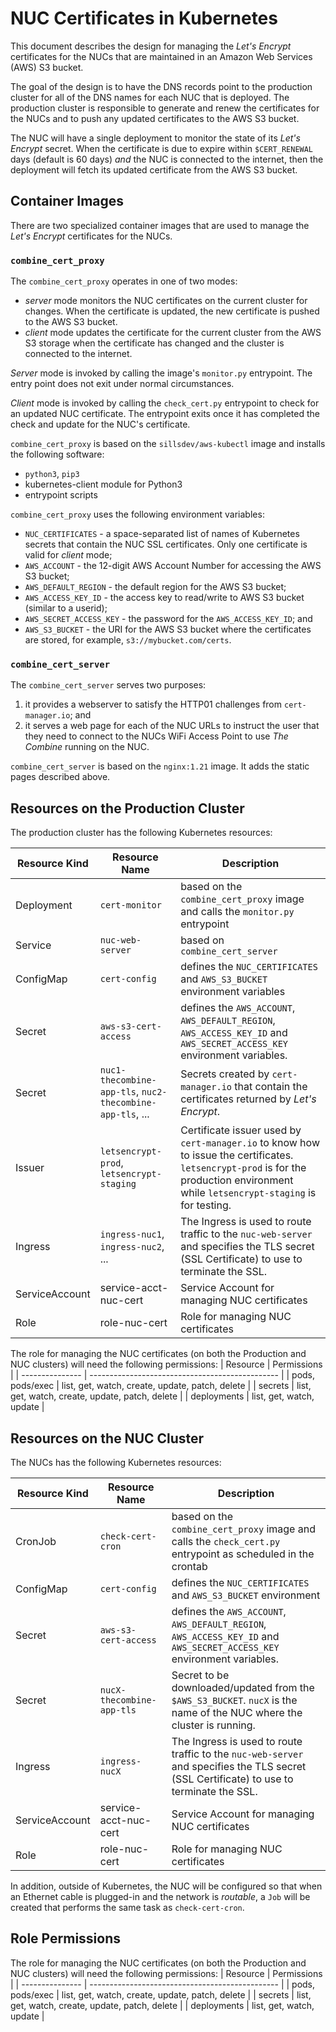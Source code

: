 # NUC Certificates in Kubernetes

This document describes the design for managing the _Let's Encrypt_ certificates for the NUCs that are maintained in an
Amazon Web Services (AWS) S3 bucket.

The goal of the design is to have the DNS records point to the production cluster for all of the DNS names for each NUC
that is deployed. The production cluster is responsible to generate and renew the certificates for the NUCs and to push
any updated certificates to the AWS S3 bucket.

The NUC will have a single deployment to monitor the state of its _Let's Encrypt_ secret. When the certificate is due to
expire within `$CERT_RENEWAL` days (default is 60 days) _and_ the NUC is connected to the internet, then the deployment
will fetch its updated certificate from the AWS S3 bucket.

## Container Images

There are two specialized container images that are used to manage the _Let's Encrypt_ certificates for the NUCs.

### `combine_cert_proxy`

The `combine_cert_proxy` operates in one of two modes:

- _server_ mode monitors the NUC certificates on the current cluster for changes. When the certificate is updated, the
  new certificate is pushed to the AWS S3 bucket.
- _client_ mode updates the certificate for the current cluster from the AWS S3 storage when the certificate has changed
  and the cluster is connected to the internet.

_Server_ mode is invoked by calling the image's `monitor.py` entrypoint. The entry point does not exit under normal
circumstances.

_Client_ mode is invoked by calling the `check_cert.py` entrypoint to check for an updated NUC certificate. The
entrypoint exits once it has completed the check and update for the NUC's certificate.

`combine_cert_proxy` is based on the `sillsdev/aws-kubectl` image and installs the following software:

- `python3`, `pip3`
- kubernetes-client module for Python3
- entrypoint scripts

`combine_cert_proxy` uses the following environment variables:

- `NUC_CERTIFICATES` - a space-separated list of names of Kubernetes secrets that contain the NUC SSL certificates. Only
  one certificate is valid for _client_ mode;
- `AWS_ACCOUNT` - the 12-digit AWS Account Number for accessing the AWS S3 bucket;
- `AWS_DEFAULT_REGION` - the default region for the AWS S3 bucket;
- `AWS_ACCESS_KEY_ID` - the access key to read/write to AWS S3 bucket (similar to a userid);
- `AWS_SECRET_ACCESS_KEY` - the password for the `AWS_ACCESS_KEY_ID`; and
- `AWS_S3_BUCKET` - the URI for the AWS S3 bucket where the certificates are stored, for example,
  `s3://mybucket.com/certs`.

### `combine_cert_server`

The `combine_cert_server` serves two purposes:

1. it provides a webserver to satisfy the HTTP01 challenges from `cert-manager.io`; and
2. it serves a web page for each of the NUC URLs to instruct the user that they need to connect to the NUCs WiFi Access
   Point to use _The Combine_ running on the NUC.

`combine_cert_server` is based on the `nginx:1.21` image. It adds the static pages described above.

## Resources on the Production Cluster

The production cluster has the following Kubernetes resources:

| Resource Kind  | Resource Name                                             | Description                                                                                                                                                                          |
| -------------- | --------------------------------------------------------- | ------------------------------------------------------------------------------------------------------------------------------------------------------------------------------------ |
| Deployment     | `cert-monitor`                                            | based on the `combine_cert_proxy` image and calls the `monitor.py` entrypoint                                                                                                        |
| Service        | `nuc-web-server`                                          | based on `combine_cert_server`                                                                                                                                                       |
| ConfigMap      | `cert-config`                                             | defines the `NUC_CERTIFICATES` and `AWS_S3_BUCKET` environment variables                                                                                                             |
| Secret         | `aws-s3-cert-access`                                      | defines the `AWS_ACCOUNT`, `AWS_DEFAULT_REGION`, `AWS_ACCESS_KEY_ID` and `AWS_SECRET_ACCESS_KEY` environment variables.                                                              |
| Secret         | `nuc1-thecombine-app-tls`, `nuc2-thecombine-app-tls`, ... | Secrets created by `cert-manager.io` that contain the certificates returned by _Let's Encrypt_.                                                                                      |
| Issuer         | `letsencrypt-prod`, `letsencrypt-staging`                 | Certificate issuer used by `cert-manager.io` to know how to issue the certificates. `letsencrypt-prod` is for the production environment while `letsencrypt-staging` is for testing. |
| Ingress        | `ingress-nuc1`, `ingress-nuc2`, ...                       | The Ingress is used to route traffic to the `nuc-web-server` and specifies the TLS secret (SSL Certificate) to use to terminate the SSL.                                             |
| ServiceAccount | service-acct-nuc-cert                                     | Service Account for managing NUC certificates                                                                                                                                        |
| Role           | role-nuc-cert                                             | Role for managing NUC certificates                                                                                                                                                   |

The role for managing the NUC certificates (on both the Production and NUC clusters) will need the following
permissions: | Resource | Permissions | | --------------- | ----------------------------------------------- | | pods,
pods/exec | list, get, watch, create, update, patch, delete | | secrets | list, get, watch, create, update, patch,
delete | | deployments | list, get, watch, update |

## Resources on the NUC Cluster

The NUCs has the following Kubernetes resources:

| Resource Kind  | Resource Name             | Description                                                                                                                              |
| -------------- | ------------------------- | ---------------------------------------------------------------------------------------------------------------------------------------- |
| CronJob        | `check-cert-cron`         | based on the `combine_cert_proxy` image and calls the `check_cert.py` entrypoint as scheduled in the crontab                             |
| ConfigMap      | `cert-config`             | defines the `NUC_CERTIFICATES` and `AWS_S3_BUCKET` environment                                                                           |
| Secret         | `aws-s3-cert-access`      | defines the `AWS_ACCOUNT`, `AWS_DEFAULT_REGION`, `AWS_ACCESS_KEY_ID` and `AWS_SECRET_ACCESS_KEY` environment variables.                  |
| Secret         | `nucX-thecombine-app-tls` | Secret to be downloaded/updated from the `$AWS_S3_BUCKET`. `nucX` is the name of the NUC where the cluster is running.                   |
| Ingress        | `ingress-nucX`            | The Ingress is used to route traffic to the `nuc-web-server` and specifies the TLS secret (SSL Certificate) to use to terminate the SSL. |
| ServiceAccount | service-acct-nuc-cert     | Service Account for managing NUC certificates                                                                                            |
| Role           | role-nuc-cert             | Role for managing NUC certificates                                                                                                       |

In addition, outside of Kubernetes, the NUC will be configured so that when an Ethernet cable is plugged-in and the
network is _routable_, a `Job` will be created that performs the same task as `check-cert-cron`.

## Role Permissions

The role for managing the NUC certificates (on both the Production and NUC clusters) will need the following
permissions: | Resource | Permissions | | --------------- | ----------------------------------------------- | | pods,
pods/exec | list, get, watch, create, update, patch, delete | | secrets | list, get, watch, create, update, patch,
delete | | deployments | list, get, watch, update |
